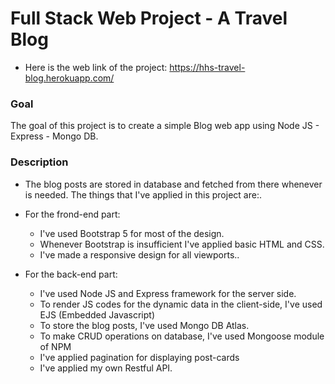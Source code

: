 # Full Stack Web Project - A Travel Blog

* Here is the web link of the project: https://hhs-travel-blog.herokuapp.com/

### Goal
The goal of this project is to create a simple Blog web app using Node JS - Express - Mongo DB.

### Description
* The blog posts are stored in database and fetched from there whenever is needed. The things that I've applied in this project are:. 

* For the frond-end part:
  * I've used Bootstrap 5 for most of the design.
  * Whenever Bootstrap is insufficient I've applied basic HTML and CSS.
  * I've made a responsive design for all viewports..

* For the back-end part:
  * I've used Node JS and Express framework for the server side.
  * To render JS codes for the dynamic data in the client-side, I've used EJS (Embedded Javascript)
  * To store the blog posts, I've used Mongo DB Atlas.
  * To make CRUD operations on database, I've used Mongoose module of NPM
  * I've applied pagination for displaying post-cards
  * I've applied my own Restful API.
